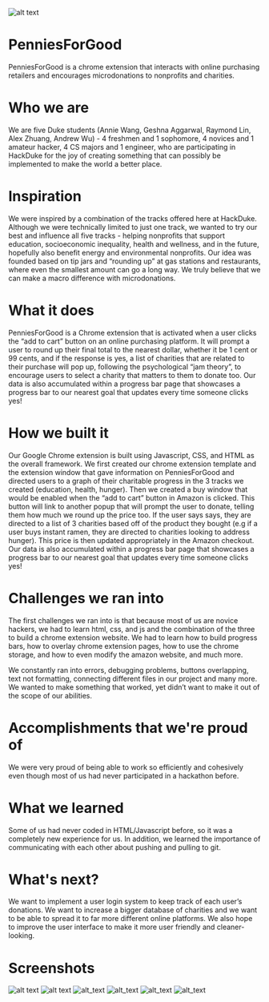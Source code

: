 ![alt text](https://i.ibb.co/Cmhhgtv/logo1.png)
# PenniesForGood
	
PenniesForGood is a chrome extension that interacts with online purchasing retailers and encourages microdonations to nonprofits and charities.

	
# Who we are

We are five Duke students (Annie Wang, Geshna Aggarwal, Raymond Lin, Alex Zhuang, Andrew Wu) - 4 freshmen and 1 sophomore, 4 novices and 1 amateur hacker, 4 CS majors and 1 engineer, who are participating in HackDuke for the joy of creating something that can possibly be implemented to make the world a better place. 

# Inspiration
	
We were inspired by a combination of the tracks offered here at HackDuke. Although we were technically limited to just one track, we wanted to try our best and influence all five tracks - helping nonprofits that support education, socioeconomic inequality, health and wellness, and in the future, hopefully also benefit energy and environmental nonprofits. 
Our idea was founded based on tip jars and “rounding up” at gas stations and restaurants, where even the smallest amount can go a long way. We truly believe that we can make a macro difference with microdonations.

# What it does

PenniesForGood is a Chrome extension that is activated when a user clicks the “add to cart” button on an online purchasing platform. It will prompt a user to round up their final total to the nearest dollar, whether it be 1 cent or 99 cents, and if the response is yes, a list of charities that are related to their purchase will pop up, following the psychological “jam theory”, to encourage users to select a charity that matters to them to donate too. 
Our data is also accumulated within a progress bar page that showcases a progress bar to our nearest goal that updates every time someone clicks yes!

# How we built it

Our Google Chrome extension is built using Javascript, CSS, and HTML as the overall framework. We first created our chrome extension template and the extension window that gave information on PenniesForGood and directed users to a graph of their charitable progress in the 3 tracks we created (education, health, hunger). Then we created a buy window that would be enabled when the “add to cart” button in Amazon is clicked. This button will link to another popup that will prompt the user to donate, telling them how much we round up the price too. If the user says says, they are directed to a list of 3 charities based off of the product they bought (e.g if a user buys instant ramen, they are directed to charities looking to address hunger). This price is then updated appropriately in the Amazon checkout. Our data is also accumulated within a progress bar page that showcases a progress bar to our nearest goal that updates every time someone clicks yes!

# Challenges we ran into

The first challenges we ran into is that because most of us are novice hackers, we had to learn html, css, and js and the combination of the three to build a chrome extension website. We had to learn how to build progress bars, how to overlay chrome extension pages, how to use the chrome storage, and how to even modify the amazon website, and much more.

We constantly ran into errors, debugging problems, buttons overlapping, text not formatting, connecting different files in our project and many more. We wanted to make something that worked, yet didn’t want to make it out of the scope of our abilities.

# Accomplishments that we're proud of
We were very proud of being able to work so efficiently and cohesively even though most of us had never participated in a hackathon before. 

# What we learned

Some of us had never coded in HTML/Javascript before, so it was a completely new experience for us. In addition, we learned the importance of communicating with each other about pushing and pulling to git. 

# What's next?
	
We want to implement a user login system to keep track of each user’s donations. We want to increase a bigger database of charities and we want to be able to spread it to far more different online platforms. We also hope to improve the user interface to make it more user friendly and cleaner-looking.

# Screenshots

![alt text](https://i.ibb.co/zZCt4XT/penny1.png)
![alt text](https://i.ibb.co/8zJ33X4/penny2.png)
![alt_text](https://i.ibb.co/qgzNV5T/penny2-1.png)
![alt_text](https://i.ibb.co/D5VtpLx/penny3.png)
![alt_text](https://i.ibb.co/GC6FjwL/penny4.png)
![alt_text](https://i.ibb.co/WgmWg7z/penny5.png)
